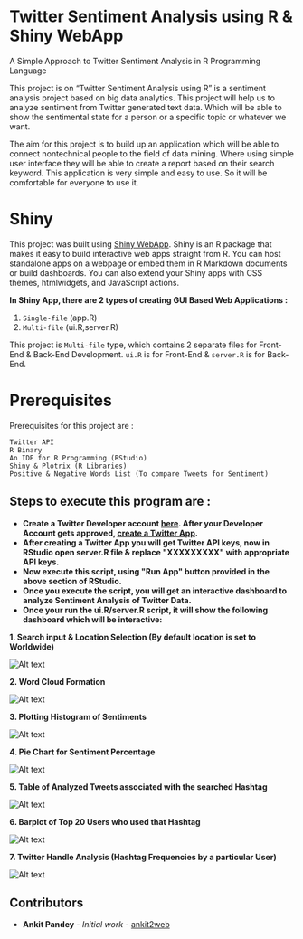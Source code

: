 # Twitter Sentiment Analysis using R & Shiny WebApp
A Simple Approach to Twitter Sentiment Analysis in R Programming Language

   This project is on “Twitter Sentiment Analysis using R”
is a sentiment analysis project based on big data analytics. This
project will help us to analyze sentiment from Twitter generated
text data. Which will be able to show the sentimental state for a
person or a specific topic or whatever we want.

  The aim for this project is to build up an application which
will be able to connect nontechnical people to the field of data
mining. Where using simple user interface they will be able to
create a report based on their search keyword. This application
is very simple and easy to use. So it will be comfortable for
everyone to use it.
   
# Shiny

 This project was built using [Shiny WebApp](https://shiny.rstudio.com/). Shiny is an R package that makes it easy to build interactive web apps straight from R. You can host standalone apps on a webpage or embed them in R Markdown documents or build dashboards. You can also extend your Shiny apps with CSS themes, htmlwidgets, and JavaScript actions.
 
**In Shiny App, there are 2 types of creating GUI Based Web Applications :**
1) ```Single-file``` (app.R)
2) ```Multi-file``` (ui.R,server.R)

This project is ```Multi-file``` type, which contains 2 separate files for Front-End & Back-End Development.
```ui.R``` is for Front-End & ```server.R``` is for Back-End.
# Prerequisites

Prerequisites for this project are :

```
Twitter API
R Binary
An IDE for R Programming (RStudio)
Shiny & Plotrix (R Libraries)
Positive & Negative Words List (To compare Tweets for Sentiment)
```
## Steps to execute this program are :

* **Create a Twitter Developer account [here](https://developer.twitter.com/). After your Developer Account gets approved, [create a Twitter App](https://developer.twitter.com/en/apps/create).** 
* **After creating a Twitter App you will get Twitter API keys, now in RStudio open server.R file & replace "XXXXXXXXX" with appropriate API keys.**
* **Now execute this script, using "Run App" button provided in the above section of RStudio.**
* **Once you execute the script, you will get an interactive dashboard to analyze Sentiment Analysis of Twitter Data.**
* **Once your run the ui.R/server.R script, it will show the following dashboard which will be interactive:**

**1. Search input & Location Selection (By default location is set to Worldwide)**

![Alt text](sample_output/search.png)


**2. Word Cloud Formation**

![Alt text](sample_output/wordcloud.png)

**3. Plotting Histogram of Sentiments**

![Alt text](sample_output/histogram.png)

**4. Pie Chart for Sentiment Percentage**

![Alt text](sample_output/piechart.png)

**5. Table of Analyzed Tweets associated with the searched Hashtag**

![Alt text](sample_output/table.png)

**6. Barplot of Top 20 Users who used that Hashtag**

![Alt text](sample_output/top20.png)

**7. Twitter Handle Analysis (Hashtag Frequencies by a particular User)**

![Alt text](sample_output/handle.png)

## Contributors

* **Ankit Pandey** - *Initial work* - [ankit2web](https://github.com/ankit2web)
